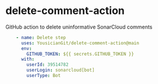 # delete-comment-action
GitHub action to delete uninformative SonarCloud comments

```yaml
    - name: Delete step
      uses: YousicianGit/delete-comment-action@main
      env:
        GITHUB_TOKEN: ${{ secrets.GITHUB_TOKEN }}
      with:
        userId: 39514782
        userLogin: sonarcloud[bot]
        userType: Bot
```